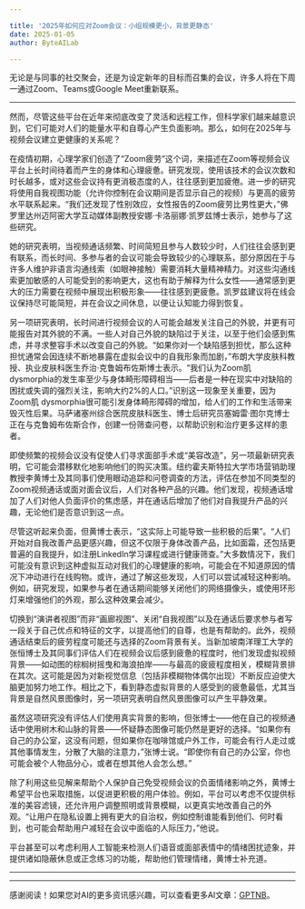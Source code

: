 ```yaml
---

title: '2025年如何应对Zoom会议：小组规模更小，背景更静态'
date: 2025-01-05
author: ByteAILab

---
```


无论是与同事的社交聚会，还是为设定新年的目标而召集的会议，许多人将在下周一通过Zoom、Teams或Google Meet重新联系。

---
然而，尽管这些平台在近年来彻底改变了灵活和远程工作，但科学家们越来越意识到，它们可能对人们的能量水平和自尊心产生负面影响。那么，如何在2025年与视频会议建立更健康的关系呢？

在疫情初期，心理学家们创造了“Zoom疲劳”这个词，来描述在Zoom等视频会议平台上长时间待着而产生的身体和心理疲惫。研究发现，使用该技术的会议次数和时长越多，或对这些会议持有更消极态度的人，往往感到更加疲倦。进一步的研究将使用自我视图功能（允许你控制在会议期间是否显示自己的视频）与更高的疲劳水平联系起来。“我们还发现了性别效应，女性报告的Zoom疲劳比男性更大，”佛罗里达州迈阿密大学互动媒体副教授安娜·卡洛丽娜·凯罗兹博士表示，她参与了这些研究。 

她的研究表明，当视频通话频繁、时间简短且参与人数较少时，人们往往会感到更有联系，而长时间、多参与者的会议可能会导致较少的心理联系，部分原因在于与许多人维护非语言沟通线索（如眼神接触）需要消耗大量精神精力。对这些沟通线索更加敏感的人可能受到的影响更大，这也有助于解释为什么女性——通常感到更大的压力需要在视频中展现出积极形象——往往感到更疲惫。凯罗兹建议将在线会议保持尽可能简短，并在会议之间休息，以便让认知能力得到恢复。

另一项研究表明，长时间进行视频会议的人可能会越发关注自己的外貌，并更有可能报告对其外貌的不满。一些人对自己外貌的缺陷过于关注，以至于他们会感到焦虑，并寻求整容手术以改变自己的外貌。“如果你对一个缺陷感到担忧，那么这种担忧通常会因连续不断地暴露在虚拟会议中的自我形象而加剧，”布朗大学皮肤科教授、执业皮肤科医生乔治·克鲁姆布佐斯博士表示。“我们认为Zoom肌 dysmorphia的发生率至少与身体畸形障碍相当——后者是一种在现实中对缺陷的困扰或失调的强烈关注，影响大约2%的人口。”识别这一现象至关重要，因为Zoom肌 dysmorphia很可能引发身体畸形障碍的增加，给人们的工作和生活带来毁灭性后果。马萨诸塞州综合医院皮肤科医生、博士后研究员塞姆雷·图尔克博士正在与克鲁姆布佐斯合作，创建一份筛查问卷，以帮助识别和治疗更多这样的患者。

即使频繁的视频会议没有促使人们寻求面部手术或“美容改造”，另一项最新研究表明，它可能会潜移默化地影响他们的购买决策。纽约霍夫斯特拉大学市场营销助理教授李黄博士及其同事们使用眼动追踪和问卷调查的方法，评估在参加不同类型的Zoom视频通话或面对面会议后，人们对各种产品的兴趣。他们发现，视频通话增加了人们对他人负面评价的焦虑感，并在通话后增加了他们对自我提升产品的兴趣，无论他们是否意识到这一点。

尽管这听起来负面，但黄博士表示，“这实际上可能导致一些积极的后果”。“人们开始对自我改善产品更感兴趣，但这不仅限于身体改善产品，比如面霜，还包括更普遍的自我提升，如注册LinkedIn学习课程或进行健康筛查。”大多数情况下，我们可能没有意识到这种虚拟互动对我们的心理健康的影响，可能会在不知道原因的情况下冲动进行在线购物。或许，通过了解这些发现，人们可以尝试减轻这种影响。例如，研究发现，如果参与者在通话期间能够关闭他们的网络摄像头，或使用环形灯来增强他们的外观，那么这种效果会减少。

切换到“演讲者视图”而非“画廊视图”、关闭“自我视图”以及在通话后要求参与者写一段关于自己优点和特征的文字，以提高他们的自尊，也是有帮助的。此外，视频通话结束后的疲劳程度可能还与选择的Zoom背景有关。当新加坡南洋理工大学的张恒博士及其同事们评估人们在视频会议后感到疲惫的程度时，他们发现虚拟视频背景——如动图的棕榈树摇曳和海浪拍岸——与最高的疲疲程度相关，模糊背景排在其次。这可能是因为对新视觉信息（包括非模糊物体偶尔出现）不断反应迫使大脑更加努力地工作。相比之下，看到静态虚拟背景的人感受到的疲惫最低，尤其当背景是自然风景图像时，另一项研究表明自然风景图像可以产生平静效果。

虽然这项研究没有评估人们使用真实背景的影响，但张博士——他在自己的视频通话中使用树木和山脉的背景——怀疑静态图像可能仍然是更好的选择。“如果你有自己的办公室，这没有问题，但如果你在咖啡馆或户外工作，可能会有行人走过或其他事情发生，分散了大脑的注意力，”张博士说。“即使你有自己的办公室，你也可能会被个人物品分心，或者在想其他人会怎么想。”

除了利用这些见解来帮助个人保护自己免受视频会议的负面情绪影响之外，黄博士希望平台也采取措施，以促进更积极的用户体验。例如，平台可以考虑不仅提供标准的美容滤镜，还允许用户调整照明或背景模糊，以更真实地改善自己的外观。“让用户在隐私设置上拥有更大的自治权，例如控制谁能看到他们、何时看到，也可能会帮助用户减轻在会议中面临的人际压力，”他说。

平台甚至可以考虑利用人工智能来检测人们语音或面部表情中的情绪困扰迹象，并提供诸如隐蔽休息或正念练习的功能，帮助他们管理情绪，黄博士补充道。

---
---
感谢阅读！如果您对AI的更多资讯感兴趣，可以查看更多AI文章：[GPTNB](https://gptnb.com)。